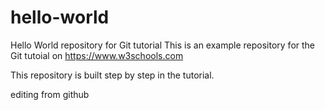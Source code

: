 # hello-world
Hello World repository for Git tutorial
This is an example repository for the Git tutoial on https://www.w3schools.com

This repository is built step by step in the tutorial.

editing from github
